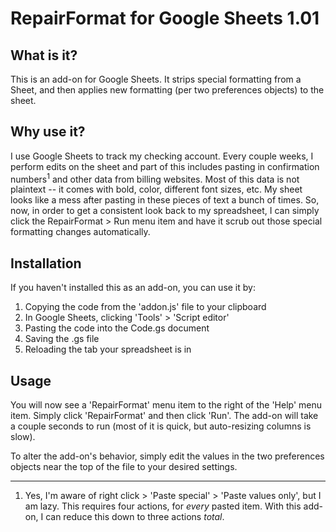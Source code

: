 # RepairFormat for Google Sheets 1.01

## What is it?

This is an add-on for Google Sheets. It strips special formatting from a Sheet, and then applies new formatting (per two preferences objects) to the sheet.

## Why use it?

I use Google Sheets to track my checking account. Every couple weeks, I perform edits on the sheet and part of this includes pasting in confirmation numbers<sup>1</sup> and other data from billing websites. Most of this data is not plaintext -- it comes with bold, color, different font sizes, etc. My sheet looks like a mess after pasting in these pieces of text a bunch of times. So, now, in order to get a consistent look back to my spreadsheet, I can simply click the RepairFormat > Run menu item and have it scrub out those special formatting changes automatically.

## Installation

If you haven't installed this as an add-on, you can use it by:

1. Copying the code from the 'addon.js' file to your clipboard
2. In Google Sheets, clicking 'Tools' > 'Script editor'
3. Pasting the code into the Code.gs document
4. Saving the .gs file
5. Reloading the tab your spreadsheet is in

## Usage

You will now see a 'RepairFormat' menu item to the right of the 'Help' menu item. Simply click 'RepairFormat' and then click 'Run'. The add-on will take a couple seconds to run (most of it is quick, but auto-resizing columns is slow).

To alter the add-on's behavior, simply edit the values in the two preferences objects near the top of the file to your desired settings.

---

1. Yes, I'm aware of right click > 'Paste special' > 'Paste values only', but I am lazy. This requires four actions, for *every* pasted item. With this add-on, I can reduce this down to three actions *total*.